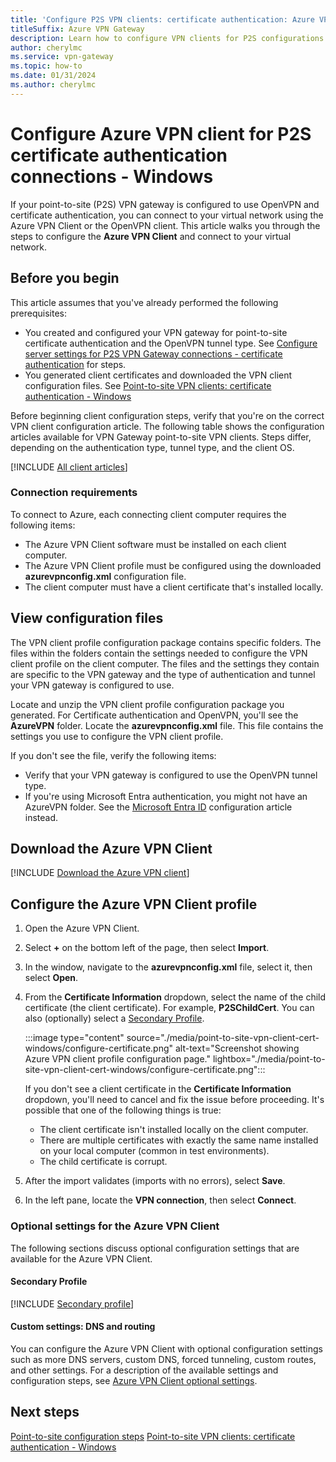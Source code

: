 ```yaml
---
title: 'Configure P2S VPN clients: certificate authentication: Azure VPN client: Windows'
titleSuffix: Azure VPN Gateway
description: Learn how to configure VPN clients for P2S configurations that use certificate authentication. This article applies to Windows and the Azure VPN client.
author: cherylmc
ms.service: vpn-gateway
ms.topic: how-to
ms.date: 01/31/2024
ms.author: cherylmc
---
```


# Configure Azure VPN client for P2S certificate authentication connections - Windows

If your point-to-site (P2S) VPN gateway is configured to use OpenVPN and certificate authentication, you can connect to your virtual network using the Azure VPN Client or the OpenVPN client. This article walks you through the steps to configure the **Azure VPN Client** and connect to your virtual network.

## Before you begin

This article assumes that you've already performed the following prerequisites:

* You created and configured your VPN gateway for point-to-site certificate authentication and the OpenVPN tunnel type. See [Configure server settings for P2S VPN Gateway connections - certificate authentication](vpn-gateway-howto-point-to-site-resource-manager-portal.md) for steps.
* You generated client certificates and downloaded the VPN client configuration files. See [Point-to-site VPN clients: certificate authentication - Windows ](point-to-site-vpn-client-cert-windows.md)

Before beginning client configuration steps, verify that you're on the correct VPN client configuration article. The following table shows the configuration articles available for VPN Gateway point-to-site VPN clients. Steps differ, depending on the authentication type, tunnel type, and the client OS.

[!INCLUDE [All client articles](../../includes/vpn-gateway-vpn-client-install-articles.md)]

### Connection requirements

To connect to Azure, each connecting client computer requires the following items:

* The Azure VPN Client software must be installed on each client computer.
* The Azure VPN Client profile must be configured using the downloaded **azurevpnconfig.xml** configuration file.
* The client computer must have a client certificate that's installed locally.

## View configuration files

The VPN client profile configuration package contains specific folders. The files within the folders contain the settings needed to configure the VPN client profile on the client computer. The files and the settings they contain are specific to the VPN gateway and the type of authentication and tunnel your VPN gateway is configured to use.

Locate and unzip the VPN client profile configuration package you generated. For Certificate authentication and OpenVPN, you'll see the **AzureVPN** folder. Locate the **azurevpnconfig.xml** file. This file contains the settings you use to configure the VPN client profile.

If you don't see the file, verify the following items:

* Verify that your VPN gateway is configured to use the OpenVPN tunnel type.
* If you're using Microsoft Entra authentication, you might not have an AzureVPN folder. See the [Microsoft Entra ID](openvpn-azure-ad-client.md) configuration article instead.

## Download the Azure VPN Client

[!INCLUDE [Download the Azure VPN client](../../includes/vpn-gateway-download-vpn-client.md)]

## Configure the Azure VPN Client profile

1. Open the Azure VPN Client.

1. Select **+** on the bottom left of the page, then select **Import**.

1. In the window, navigate to the **azurevpnconfig.xml** file, select it, then select **Open**.

1. From the **Certificate Information** dropdown, select the name of the child certificate (the client certificate). For example, **P2SChildCert**. You can also (optionally) select a [Secondary Profile](#secondary-profile).

   :::image type="content" source="./media/point-to-site-vpn-client-cert-windows/configure-certificate.png" alt-text="Screenshot showing Azure VPN client profile configuration page." lightbox="./media/point-to-site-vpn-client-cert-windows/configure-certificate.png":::

   If you don't see a client certificate in the **Certificate Information** dropdown, you'll need to cancel and fix the issue before proceeding. It's possible that one of the following things is true:

   * The client certificate isn't installed locally on the client computer.
   * There are multiple certificates with exactly the same name installed on your local computer (common in test environments).
   * The child certificate is corrupt.

1. After the import validates (imports with no errors), select **Save**.

1. In the left pane, locate the **VPN connection**, then select **Connect**.

### Optional settings for the Azure VPN Client

The following sections discuss optional configuration settings that are available for the Azure VPN Client.

#### Secondary Profile

[!INCLUDE [Secondary profile](../../includes/vpn-gateway-azure-vpn-client-secondary-profile.md)]

#### Custom settings: DNS and routing

You can configure the Azure VPN Client with optional configuration settings such as more DNS servers, custom DNS, forced tunneling, custom routes, and other settings. For a description of the available settings and configuration steps, see [Azure VPN Client optional settings](azure-vpn-client-optional-configurations.md).

## Next steps

[Point-to-site configuration steps](vpn-gateway-howto-point-to-site-resource-manager-portal.md)
[Point-to-site VPN clients: certificate authentication - Windows ](point-to-site-vpn-client-cert-windows.md)

